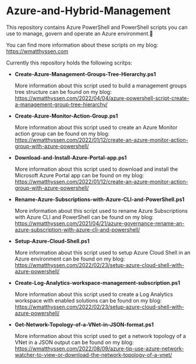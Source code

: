 # Azure-and-Hybrid-Management
This repository contains Azure PowerShell and PowerShell scripts you can use to manage, govern and operate an Azure environment.🚀

You can find more information about these scripts on my blog: https://wmatthyssen.com

Currently this repository holds the following scritps:

- **Create-Azure-Management-Groups-Tree-Hierarchy.ps1**

  More information about this script used to build a management groups tree structure can be found on my blog: https://wmatthyssen.com/2022/04/04/azure-powershell-script-create-a-management-group-tree-hierarchy/

- **Create-Azure-Monitor-Action-Group.ps1**

  More information about this script used to create an Azure Monitor action group can be found on my blog: https://wmatthyssen.com/2022/01/12/create-an-azure-monitor-action-group-with-azure-powershell/
  
- **Download-and-Install-Azure-Portal-app.ps1**

  More information about this script used to download and install the Microsoft Azure Portal app can be found on my blog: https://wmatthyssen.com/2022/01/12/create-an-azure-monitor-action-group-with-azure-powershell/

- **Rename-Azure-Subscriptions-with-Azure-CLI-and-PowerShell.ps1**

  More information about this script used to rename Azure Subscriptions with Azure CLI and PowerShell can be found on my blog: https://wmatthyssen.com/2021/04/21/azure-governance-rename-an-azure-subscription-with-azure-cli-and-powershell/

- **Setup-Azure-Cloud-Shell.ps1**

  More information about this script used to setup Azure Cloud Shell in an Azure environment can be found on my blog: https://wmatthyssen.com/2022/02/23/setup-azure-cloud-shell-with-azure-powershell/ 
  
 - **Create-Log-Analytics-workspace-management-subscription.ps1**

   More information about this script used to create a Log Analytics workspace with enabled solutions can be found on my blog:  https://wmatthyssen.com/2022/02/23/setup-azure-cloud-shell-with-azure-powershell/

 - **Get-Network-Topology-of-a-VNet-in-JSON-format.ps1**

   More information about this script used to get a network topology of a VNet in a JSON output can be found on my blog:         https://wmatthyssen.com/2022/08/09/azure-tip-use-azure-network-watcher-to-view-or-download-the-network-topology-of-a-vnet/ 


